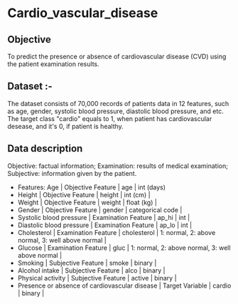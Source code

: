 # Cardio_vascular_disease

## Objective
To predict the presence or absence of cardiovascular disease (CVD) using the patient examination results.

## Dataset :- 
The dataset consists of 70,000 records of patients data in 12 features, such as age, gender, systolic blood pressure, diastolic blood pressure, and etc. The target class "cardio" equals to 1, when patient has cardiovascular desease, and it's 0, if patient is healthy.

## Data description

Objective: factual information; Examination: results of medical examination; Subjective: information given by the patient.

* Features: Age | Objective Feature | age | int (days)
* Height | Objective Feature | height | int (cm) |
* Weight | Objective Feature | weight | float (kg) |
* Gender | Objective Feature | gender | categorical code |
* Systolic blood pressure | Examination Feature | ap_hi | int |
* Diastolic blood pressure | Examination Feature | ap_lo | int |
* Cholesterol | Examination Feature | cholesterol | 1: normal, 2: above normal, 3: well above normal |
* Glucose | Examination Feature | gluc | 1: normal, 2: above normal, 3: well above normal |
* Smoking | Subjective Feature | smoke | binary |
* Alcohol intake | Subjective Feature | alco | binary |
* Physical activity | Subjective Feature | active | binary |
* Presence or absence of cardiovascular disease | Target Variable | cardio | binary |
